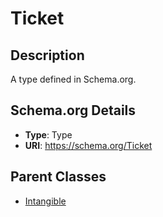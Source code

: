 # Ticket

## Description
A type defined in Schema.org.

## Schema.org Details
- **Type**: Type
- **URI**: https://schema.org/Ticket

## Parent Classes
- [Intangible](../Intangible.md)



